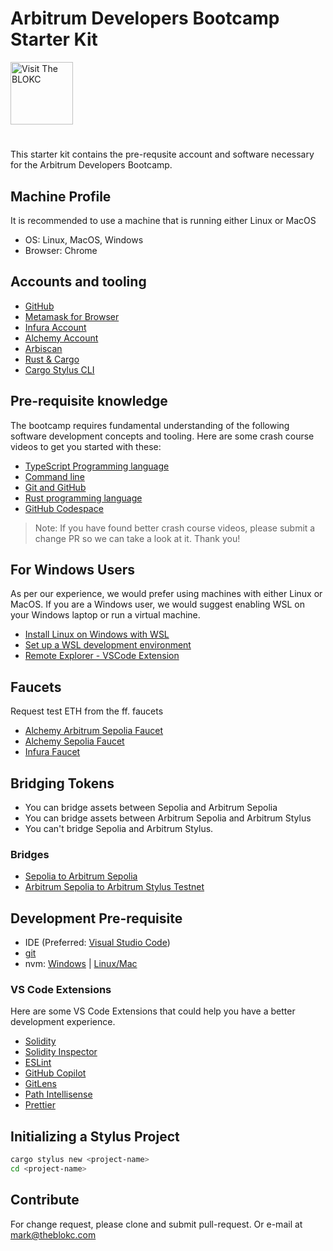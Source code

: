 # Arbitrum Developers Bootcamp Starter Kit
<a href="https://theblokc.com"/>
<img alt="Visit The BLOKC" src="https://avatars.githubusercontent.com/u/116444255?" style="height: 100px; width:100px;" />
</a>

# 
This starter kit contains the pre-requsite account and software necessary for the Arbitrum Developers Bootcamp.

## Machine Profile
It is recommended to use a machine that is running either Linux or MacOS
- OS: Linux, MacOS, Windows
- Browser: Chrome

## Accounts and tooling
- [GitHub](https://github.com/)
- [Metamask for Browser](https://metamask.io/download/)
- [Infura Account](https://app.infura.io/register)
- [Alchemy Account](https://alchemy.com/?r=TQ0MjA3MDI1MTM3M)
- [Arbiscan](https://arbiscan.io/register)
- [Rust & Cargo](https://doc.rust-lang.org/cargo/getting-started/installation.html)
- [Cargo Stylus CLI](https://github.com/OffchainLabs/cargo-stylus)

## Pre-requisite knowledge
The bootcamp requires fundamental understanding of the following software development concepts and tooling.
Here are some crash course videos to get you started with these:
- [TypeScript Programming language](https://www.youtube.com/watch?v=BCg4U1FzODs)
- [Command line](https://www.youtube.com/watch?v=uwAqEzhyjtw)
- [Git and GitHub](https://www.youtube.com/watch?v=mJ-qvsxPHpY)
- [Rust programming language](https://www.youtube.com/playlist?list=PLzMcBGfZo4-nyLTlSRBvo0zjSnCnqjHYQ)
- [GitHub Codespace](https://www.youtube.com/watch?v=D_5T6KMTRb8)

> Note: If you have found better crash course videos, please submit a change PR so we can take a look at it. Thank you!

## For Windows Users
As per our experience, we would prefer using machines with either Linux or MacOS.
If you are a Windows user, we would suggest enabling WSL on your Windows laptop or run a virtual machine.
- [Install Linux on Windows with WSL](https://learn.microsoft.com/en-us/windows/wsl/install)
- [Set up a WSL development environment](https://learn.microsoft.com/en-us/windows/wsl/setup/environment)
- [Remote Explorer - VSCode Extension](https://marketplace.visualstudio.com/items?itemName=ms-vscode.remote-explorer)

## Faucets
Request test ETH from the ff. faucets
- [Alchemy Arbitrum Sepolia Faucet](https://arbitrum-faucet.com/)
- [Alchemy Sepolia Faucet](https://sepoliafaucet.com/)
- [Infura Faucet](https://www.infura.io/faucet/sepolia)

## Bridging Tokens
- You can bridge assets between Sepolia and Arbitrum Sepolia
- You can bridge assets between Arbitrum Sepolia and Arbitrum Stylus
- You can't bridge Sepolia and Arbitrum Stylus.

### Bridges
- [Sepolia to Arbitrum Sepolia](https://bridge.arbitrum.io/?destinationChain=arbitrum-sepolia&sourceChain=sepolia)
- [Arbitrum Sepolia to Arbitrum Stylus Testnet](https://bridge.arbitrum.io/?destinationChain=arbitrum-sepolia&sourceChain=stylus-testnet)

## Development Pre-requisite
- IDE (Preferred: [Visual Studio Code](https://code.visualstudio.com/))
- [git](https://git-scm.com/downloads)
- nvm: [Windows](https://github.com/coreybutler/nvm-windows) | [Linux/Mac](https://github.com/nvm-sh/nvm)

### VS Code Extensions
Here are some VS Code Extensions that could help you have a better development experience.
- [Solidity](https://marketplace.visualstudio.com/items?itemName=JuanBlanco.solidity)
- [Solidity Inspector](https://marketplace.visualstudio.com/items?itemName=PraneshASP.vscode-solidity-inspector&fbclid=IwAR06u7pxaz64pHVdIi4EJxpurHagspg2sEjHusrTDdlkoYC38iKMiRqhgH0)
- [ESLint](https://marketplace.visualstudio.com/items?itemName=dbaeumer.vscode-eslint)
- [GitHub Copilot](https://marketplace.visualstudio.com/items?itemName=GitHub.copilot)
- [GitLens](https://marketplace.visualstudio.com/items?itemName=eamodio.gitlens)
- [Path Intellisense](https://marketplace.visualstudio.com/items?itemName=christian-kohler.path-intellisense)
- [Prettier](https://marketplace.visualstudio.com/items?itemName=esbenp.prettier-vscode)

## Initializing a Stylus Project
```sh
cargo stylus new <project-name>
cd <project-name>
```

## Contribute
For change request, please clone and submit pull-request. Or e-mail at mark@theblokc.com
